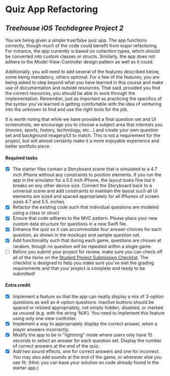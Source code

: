 # Quiz App Refactoring
## *Treehouse iOS Techdegree Project 2*

You are being given a simple true/false quiz app. The app functions correctly, though much of the code could benefit from major refactoring. For instance, the app currently is based on collection types, which should be converted into custom classes or structs. Similarly, the app does not adhere to the Model-View-Controller design pattern as well as it could.

Additionally, you will need to add several of the features described below, some being mandatory, others optional. For a few of the features, you are being asked to step beyond what you have learned in this course and make use of documentation and outside resources. That said, provided you find the correct resources, you should be able to work through the implementation. Remember, just as important as practicing the specifics of the syntax you’ve learned is getting comfortable with the idea of venturing into the unknown to find and use the right tools for the job.

It is worth noting that while we have provided a final question set and UI screenshots, we encourage you to choose a subject area that interests you (movies, sports, history, technology, etc…) and create your own question set and background imagery/UI to match. This is not a requirement for the project, but will almost certainly make it a more enjoyable experience and better portfolio piece.

#### Required tasks

- [x] The starter files contain a Storyboard scene that is simulated to a 4.7 inch iPhone without any constraints to position elements. If you run the app in the simulator for a 5.5 inch iPhone, the layout looks fine but it breaks on any other device size. Convert the Storyboard back to a universal scene and add constraints to maintain the layout such all UI elements are sized and spaced appropriately for all iPhones of screen sizes 4.7 and 5.5. inches.
- [x] Refactor the existing code such that individual questions are modeled using a class or struct
- [x] Ensure that code adheres to the MVC pattern. Please place your new custom data structure for questions in a new Swift file.
- [x] Enhance the quiz so it can accommodate four answer choices for each question, as shown in the mockups and sample question set.
- [x] Add functionality such that during each game, questions are chosen at random, though no question will be repeated within a single game.
- [ ] Before you submit your project for review, make sure you can check off all of the items on the [Student Project Submission Checklist](http://treehouse-techdegree.s3.amazonaws.com/Student-Project-Submission-Checklist.pdf). The checklist is designed to help you make sure you’ve met the grading requirements and that your project is complete and ready to be submitted!

#### Extra credit

- [x] Implement a feature so that the app can neatly display a mix of 3-option questions as well as 4-option questions. Inactive buttons should be spaced or resized appropriately, not simply hidden, disabled, or marked as unused (e.g. with the string ‘N/A’). You need to implement this feature using only one view controller.
- [x] Implement a way to appropriately display the correct answer, when a player answers incorrectly.
- [x] Modify the app to be in "lightning" mode where users only have 15 seconds to select an answer for each question set. Display the number of correct answers at the end of the quiz.
- [x] Add two sound effects, one for correct answers and one for incorrect. You may also add sounds at the end of the game, or wherever else you see fit. (Hint: you can base your solution on code already found in the starter app.)
